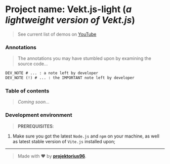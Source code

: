 # Project name: **Vekt.js-light** (_a lightweight version of **Vekt.js**_)

> See current list of demos on [YouTube](https://www.youtube.com/playlist?list=PL7JUsQnnxGCu1aze5meX8gP_K50ZcM9kC)

### Annotations

> The annotations you may have stumbled upon by examining the source code...

```diff
DEV_NOTE # ... : a note left by developer
DEV_NOTE (!) # ... : the IMPORTANT note left by developer
```

### Table of contents

> _Coming soon..._

### Development environment

> **PREREQUISITES**:

1) Make sure you got the latest `Node.js` and `npm` on your machine, as well as latest stable version of `Vite.js` installed upon;

---

> Made with ♥ by [**projektorius96**](https://github.com/projektorius96).